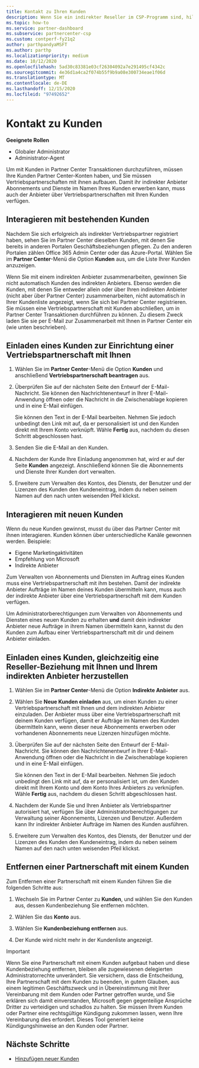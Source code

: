 ```yaml
---
title: Kontakt zu Ihren Kunden
description: Wenn Sie ein indirekter Reseller im CSP-Programm sind, hilft Ihnen dieser Artikel dabei, sich mit ihren neuen und vorhandenen Kunden zu verbinden.
ms.topic: how-to
ms.service: partner-dashboard
ms.subservice: partnercenter-csp
ms.custom: contperf-fy21q2
author: parthpandyaMSFT
ms.author: parthp
ms.localizationpriority: medium
ms.date: 10/12/2020
ms.openlocfilehash: 5ad30c83381e03cf26304092a7e291495cf4342c
ms.sourcegitcommit: 4e36d1a4ca2f074b55f9b9a08e300734eae1f06d
ms.translationtype: MT
ms.contentlocale: de-DE
ms.lasthandoff: 12/15/2020
ms.locfileid: "97492652"
---
```

# <a name="connect-with-customers"></a>Kontakt zu Kunden


 **Geeignete Rollen**

- Globaler Administrator
- Administrator-Agent


Um mit Kunden in Partner Center Transaktionen durchzuführen, müssen Ihre Kunden Partner Center-Konten haben, und Sie müssen Vertriebspartnerschaften mit ihnen aufbauen. Damit ihr indirekter Anbieter Abonnements und Dienste im Namen Ihres Kunden erwerben kann, muss auch der Anbieter über Vertriebspartnerschaften mit Ihren Kunden verfügen.

## <a name="connect-with-existing-customers"></a>Interagieren mit bestehenden Kunden

Nachdem Sie sich erfolgreich als indirekter Vertriebspartner registriert haben, sehen Sie im Partner Center dieselben Kunden, mit denen Sie bereits in anderen Portalen Geschäftsbeziehungen pflegen. Zu den anderen Portalen zählen Office 365 Admin Center oder das Azure-Portal. Wählen Sie im **Partner Center**-Menü die Option **Kunden** aus, um die Liste Ihrer Kunden anzuzeigen.

Wenn Sie mit einem indirekten Anbieter zusammenarbeiten, gewinnen Sie nicht automatisch Kunden des indirekten Anbieters. Ebenso werden die Kunden, mit denen Sie entweder allein oder über Ihren indirekten Anbieter (nicht aber über Partner Center) zusammenarbeiten, nicht automatisch in Ihrer Kundenliste angezeigt, wenn Sie sich bei Partner Center registrieren. Sie müssen eine Vertriebspartnerschaft mit Kunden abschließen, um in Partner Center Transaktionen durchführen zu können.  Zu diesem Zweck laden Sie sie per E-Mail zur Zusammenarbeit mit Ihnen in Partner Center ein (wie unten beschrieben).

## <a name="invite-a-customer-to-establish-a-reseller-relationship-with-you"></a>Einladen eines Kunden zur Einrichtung einer Vertriebspartnerschaft mit Ihnen

1. Wählen Sie im **Partner Center**-Menü die Option **Kunden** und anschließend **Vertriebspartnerschaft beantragen** aus.

2. Überprüfen Sie auf der nächsten Seite den Entwurf der E-Mail-Nachricht. Sie können den Nachrichtenentwurf in Ihrer E-Mail-Anwendung öffnen oder die Nachricht in die Zwischenablage kopieren und in eine E-Mail einfügen.

   Sie können den Text in der E-Mail bearbeiten. Nehmen Sie jedoch unbedingt den Link mit auf, da er personalisiert ist und den Kunden direkt mit Ihrem Konto verknüpft. Wähle **Fertig** aus, nachdem du diesen Schritt abgeschlossen hast.

3. Senden Sie die E-Mail an den Kunden.

4. Nachdem der Kunde Ihre Einladung angenommen hat, wird er auf der Seite **Kunden** angezeigt. Anschließend können Sie die Abonnements und Dienste Ihrer Kunden dort verwalten.

5. Erweitere zum Verwalten des Kontos, des Diensts, der Benutzer und der Lizenzen des Kunden den Kundeneintrag, indem du neben seinem Namen auf den nach unten weisenden Pfeil klickst.

## <a name="connect-with-new-customers"></a>Interagieren mit neuen Kunden

Wenn du neue Kunden gewinnst, musst du über das Partner Center mit ihnen interagieren. Kunden können über unterschiedliche Kanäle gewonnen werden. Beispiele:

- Eigene Marketingaktivitäten
- Empfehlung von Microsoft
- Indirekte Anbieter

Zum Verwalten von Abonnements und Diensten im Auftrag eines Kunden muss eine Vertriebspartnerschaft mit ihm bestehen. Damit der indirekte Anbieter Aufträge im Namen deines Kunden übermitteln kann, muss auch der indirekte Anbieter über eine Vertriebspartnerschaft mit dem Kunden verfügen.

Um Administratorberechtigungen zum Verwalten von Abonnements und Diensten eines neuen Kunden zu erhalten **und** damit dein indirekter Anbieter neue Aufträge in ihrem Namen übermitteln kann, kannst du den Kunden zum Aufbau einer Vertriebspartnerschaft mit dir und deinem Anbieter einladen.

## <a name="invite-a-customer-to-establish-a-reseller-relationship-with-you-and-your-indirect-provider-at-the-same-time"></a>Einladen eines Kunden, gleichzeitig eine Reseller-Beziehung mit Ihnen und Ihrem indirekten Anbieter herzustellen

1. Wählen Sie im **Partner Center**-Menü die Option **Indirekte Anbieter** aus.

2. Wählen Sie **Neue Kunden einladen** aus, um einen Kunden zu einer Vertriebspartnerschaft mit Ihnen und dem indirekten Anbieter einzuladen. Der Anbieter muss über eine Vertriebspartnerschaft mit deinem Kunden verfügen, damit er Aufträge im Namen des Kunden übermitteln kann, wenn dieser neue Abonnements erwerben oder vorhandenen Abonnements neue Lizenzen hinzufügen möchte.

3. Überprüfen Sie auf der nächsten Seite den Entwurf der E-Mail-Nachricht. Sie können den Nachrichtenentwurf in Ihrer E-Mail-Anwendung öffnen oder die Nachricht in die Zwischenablage kopieren und in eine E-Mail einfügen.

   Sie können den Text in der E-Mail bearbeiten. Nehmen Sie jedoch unbedingt den Link mit auf, da er personalisiert ist, um den Kunden direkt mit Ihrem Konto und dem Konto Ihres Anbieters zu verknüpfen. Wähle **Fertig** aus, nachdem du diesen Schritt abgeschlossen hast.

4. Nachdem der Kunde Sie und Ihren Anbieter als Vertriebspartner autorisiert hat, verfügen Sie über Administratorberechtigungen zur Verwaltung seiner Abonnements, Lizenzen und Benutzer. Außerdem kann Ihr indirekter Anbieter Aufträge im Namen des Kunden ausführen.

5. Erweitere zum Verwalten des Kontos, des Diensts, der Benutzer und der Lizenzen des Kunden den Kundeneintrag, indem du neben seinem Namen auf den nach unten weisenden Pfeil klickst.

## <a name="remove-a-relationship-with-a-customer"></a>Entfernen einer Partnerschaft mit einem Kunden

Zum Entfernen einer Partnerschaft mit einem Kunden führen Sie die folgenden Schritte aus:

1.  Wechseln Sie im Partner Center zu **Kunden**, und wählen Sie den Kunden aus, dessen Kundenbeziehung Sie entfernen möchten.

2.  Wählen Sie das **Konto** aus.

3.  Wählen Sie **Kundenbeziehung entfernen** aus.

4.  Der Kunde wird nicht mehr in der Kundenliste angezeigt.

>[!IMPORTANT]
>Wenn Sie eine Partnerschaft mit einem Kunden aufgebaut haben und diese Kundenbeziehung entfernen, bleiben alle zugewiesenen delegierten Administratorrechte unverändert.
>Sie versichern, dass die Entscheidung, Ihre Partnerschaft mit dem Kunden zu beenden, in gutem Glauben, aus einem legitimen Geschäftszweck und in Übereinstimmung mit Ihrer Vereinbarung mit dem Kunden oder Partner getroffen wurde, und Sie erklären sich damit einverstanden, Microsoft gegen gegenteilige Ansprüche Dritter zu verteidigen und schadlos zu halten.
>Sie müssen Ihrem Kunden oder Partner eine rechtsgültige Kündigung zukommen lassen, wenn Ihre Vereinbarung dies erfordert. Dieses Tool generiert keine Kündigungshinweise an den Kunden oder Partner.

## <a name="next-steps"></a>Nächste Schritte

- [Hinzufügen neuer Kunden](add-a-new-customer.md)

